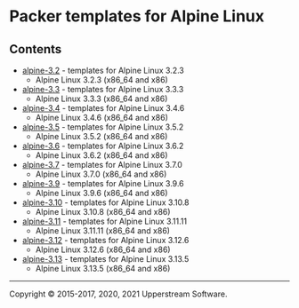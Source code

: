 # Packer templates for Alpine Linux

## Contents

* [alpine-3.2](alpine-3.2/README.mdown) - templates for Alpine Linux 3.2.3
  * Alpine Linux 3.2.3 (x86_64 and x86)
* [alpine-3.3](alpine-3.3/README.mdown) - templates for Alpine Linux 3.3.3
  * Alpine Linux 3.3.3 (x86_64 and x86)
* [alpine-3.4](alpine-3.4/README.mdown) - templates for Alpine Linux 3.4.6
  * Alpine Linux 3.4.6 (x86_64 and x86)
* [alpine-3.5](alpine-3.5/README.mdown) - templates for Alpine Linux 3.5.2
  * Alpine Linux 3.5.2 (x86_64 and x86)
* [alpine-3.6](alpine-3.6/README.mdown) - templates for Alpine Linux 3.6.2
  * Alpine Linux 3.6.2 (x86_64 and x86)
* [alpine-3.7](alpine-3.7/README.mdown) - templates for Alpine Linux 3.7.0
  * Alpine Linux 3.7.0 (x86_64 and x86)
* [alpine-3.9](alpine-3.9/README.mdown) - templates for Alpine Linux 3.9.6
  * Alpine Linux 3.9.6 (x86_64 and x86)
* [alpine-3.10](alpine-3.10/README.mdown) - templates for Alpine Linux 3.10.8
  * Alpine Linux 3.10.8 (x86_64 and x86)
* [alpine-3.11](alpine-3.11/README.mdown) - templates for Alpine Linux 3.11.11
  * Alpine Linux 3.11.11 (x86_64 and x86)
* [alpine-3.12](alpine-3.12/README.mdown) - templates for Alpine Linux 3.12.6
  * Alpine Linux 3.12.6 (x86_64 and x86)
* [alpine-3.13](alpine-3.13/README.mdown) - templates for Alpine Linux 3.13.5
  * Alpine Linux 3.13.5 (x86_64 and x86)

- - -

Copyright &copy; 2015-2017, 2020, 2021 Upperstream Software.
